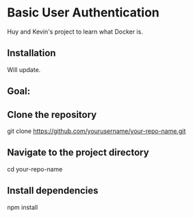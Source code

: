 # Basic User Authentication

Huy and Kevin's project to learn what Docker is.

## Installation

Will update.

## Goal:

## Clone the repository
git clone https://github.com/yourusername/your-repo-name.git

## Navigate to the project directory
cd your-repo-name

## Install dependencies
npm install